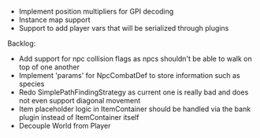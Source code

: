 - Implement position multipliers for GPI decoding
- Instance map support
- Support to add player vars that will be serialized through plugins

Backlog:
- Add support for npc collision flags as npcs shouldn't be able to walk on top of one another
- Implement 'params' for NpcCombatDef to store information such as species
- Redo SimplePathFindingStrategy as current one is really bad and does not even support diagonal movement
- Item placeholder logic in ItemContainer should be handled via the bank plugin instead of ItemContainer itself
- Decouple World from Player